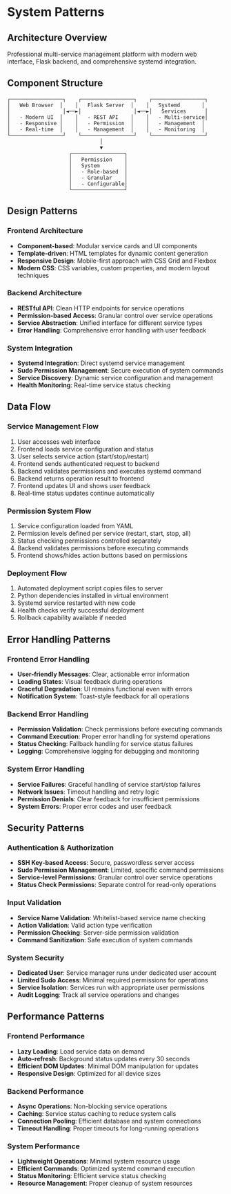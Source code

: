 # System Patterns

## Architecture Overview
Professional multi-service management platform with modern web interface, Flask backend, and comprehensive systemd integration.

## Component Structure
```
┌─────────────────┐    ┌─────────────────┐    ┌─────────────────┐
│   Web Browser  │    │   Flask Server  │    │   Systemd       │
│                 │◄──►│                 │◄──►│   Services      │
│   - Modern UI  │    │   - REST API    │    │   - Multi-service│
│   - Responsive │    │   - Permission  │    │   - Management  │
│   - Real-time  │    │   - Management  │    │   - Monitoring  │
└─────────────────┘    └─────────────────┘    └─────────────────┘
                              │
                              ▼
                    ┌─────────────────┐
                    │   Permission    │
                    │   System        │
                    │   - Role-based  │
                    │   - Granular    │
                    │   - Configurable│
                    └─────────────────┘
```

## Design Patterns

### Frontend Architecture
- **Component-based**: Modular service cards and UI components
- **Template-driven**: HTML templates for dynamic content generation
- **Responsive Design**: Mobile-first approach with CSS Grid and Flexbox
- **Modern CSS**: CSS variables, custom properties, and modern layout techniques

### Backend Architecture
- **RESTful API**: Clean HTTP endpoints for service operations
- **Permission-based Access**: Granular control over service operations
- **Service Abstraction**: Unified interface for different service types
- **Error Handling**: Comprehensive error handling with user feedback

### System Integration
- **Systemd Integration**: Direct systemd service management
- **Sudo Permission Management**: Secure execution of system commands
- **Service Discovery**: Dynamic service configuration and management
- **Health Monitoring**: Real-time service status checking

## Data Flow

### Service Management Flow
1. User accesses web interface
2. Frontend loads service configuration and status
3. User selects service action (start/stop/restart)
4. Frontend sends authenticated request to backend
5. Backend validates permissions and executes systemd command
6. Backend returns operation result to frontend
7. Frontend updates UI and shows user feedback
8. Real-time status updates continue automatically

### Permission System Flow
1. Service configuration loaded from YAML
2. Permission levels defined per service (restart, start, stop, all)
3. Status checking permissions controlled separately
4. Backend validates permissions before executing commands
5. Frontend shows/hides action buttons based on permissions

### Deployment Flow
1. Automated deployment script copies files to server
2. Python dependencies installed in virtual environment
3. Systemd service restarted with new code
4. Health checks verify successful deployment
5. Rollback capability available if needed

## Error Handling Patterns

### Frontend Error Handling
- **User-friendly Messages**: Clear, actionable error information
- **Loading States**: Visual feedback during operations
- **Graceful Degradation**: UI remains functional even with errors
- **Notification System**: Toast-style feedback for all operations

### Backend Error Handling
- **Permission Validation**: Check permissions before executing commands
- **Command Execution**: Proper error handling for systemd operations
- **Status Checking**: Fallback handling for service status failures
- **Logging**: Comprehensive logging for debugging and monitoring

### System Error Handling
- **Service Failures**: Graceful handling of service start/stop failures
- **Network Issues**: Timeout handling and retry logic
- **Permission Denials**: Clear feedback for insufficient permissions
- **System Errors**: Proper error codes and user feedback

## Security Patterns

### Authentication & Authorization
- **SSH Key-based Access**: Secure, passwordless server access
- **Sudo Permission Management**: Limited, specific command permissions
- **Service-level Permissions**: Granular control over service operations
- **Status Check Permissions**: Separate control for read-only operations

### Input Validation
- **Service Name Validation**: Whitelist-based service name checking
- **Action Validation**: Valid action type verification
- **Permission Checking**: Server-side permission validation
- **Command Sanitization**: Safe execution of system commands

### System Security
- **Dedicated User**: Service manager runs under dedicated user account
- **Limited Sudo Access**: Minimal required permissions for operations
- **Service Isolation**: Services run with appropriate user permissions
- **Audit Logging**: Track all service operations and changes

## Performance Patterns

### Frontend Performance
- **Lazy Loading**: Load service data on demand
- **Auto-refresh**: Background status updates every 30 seconds
- **Efficient DOM Updates**: Minimal DOM manipulation for updates
- **Responsive Design**: Optimized for all device sizes

### Backend Performance
- **Async Operations**: Non-blocking service operations
- **Caching**: Service status caching to reduce system calls
- **Connection Pooling**: Efficient database and system connections
- **Timeout Handling**: Proper timeouts for long-running operations

### System Performance
- **Lightweight Operations**: Minimal system resource usage
- **Efficient Commands**: Optimized systemd command execution
- **Status Monitoring**: Efficient service status checking
- **Resource Management**: Proper cleanup of system resources


